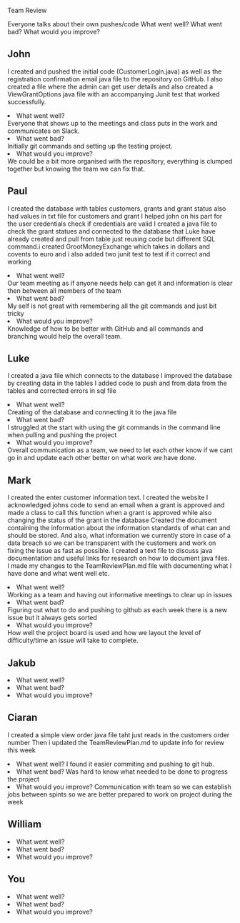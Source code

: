 Team Review

Everyone talks about their own pushes/code
What went well?
What went bad?
What would you improve?

<h2>John</h2>
<p>I created and pushed the initial code (CustomerLogin.java) as well as the registration confirmation email java file to the repository on GitHub.
I also created a file where the admin can get user details and also created a ViewGrantOptions java file with an accompanying Junit test that worked successfully.</p>

<li>	What went well? </li>
Everyone that shows up to the meetings and class puts in the work and communicates on Slack.
<li>	What went bad?</li>
Initially git commands and setting up the testing project.
<li>What would you improve?</li>
We could be a bit more organised with the repository, everything is clumped together but knowing the team we can fix that.</li>

<h2>Paul</h2>
<p>I created the database with tables customers, grants and grant status also had values in txt file for customers and grant
I helped john on his part for the user credentials check if credentials are valid
I created a java file to check the grant statues and connected to the database that Luke have already created and pull from table just reusing code but different SQL command.i created GrootMoneyExchange which takes in dollars and covents to euro and i also added two junit test to test if it correct and working</p>

<li>	What went well? </li>
Our team meeting as if anyone needs help can get it and information is clear then between all members of the team
<li>	What went bad?</li>
My self is not great with remembering all the git commands and just bit tricky 
<li>	What would you improve?</li>
Knowledge of how to be better with GitHub and all commands and branching would help the overall team.

<h2>Luke</h2>
<p>I created a java file which connects to the database
I improved the database by creating data in the tables
I added code to push and from data from the tables and corrected errors in sql file</p>

<li> What went well? </li>
Creating of the database and connecting it to the java file
<li >What went bad? </li>
I struggled at the start with using the git commands in the command line when pulling and pushing the project
<li >What would you improve? </li>
Overall communication as a team, we need to let each other know if we cant go in and update each other better on what work we have done.


<h2>Mark</h2>
<p>I created the enter customer information text. 
I created the website
I acknowledged johns code to send an email when a grant is approved and made a class to call this function when a grant is approved while also changing the status of the grant in the database
Created the document containing the information about the information standards of what can and should be stored. And also, what information we currently store in case of a data breach so we can be transparent with the customers and work on fixing the issue as fast as possible.
I created a text file to discuss java documentation and useful links for research on how to document java files. 
I made my changes to the TeamReviewPlan.md file with documenting what I have done and what went well etc.
</p>

<li> What went well? </li>
Working as a team and having out informative meetings to clear up in issues
<li >What went bad? </li>
Figuring out what to do and pushing to github as each week there is a new issue but it always gets sorted
<li >What would you improve? </li>
How well the project board is used and how we layout the level of difficulty/time an issue will take to complete.

<h2>Jakub</h2>

<p></p>

<li> What went well? </li>

<li >What went bad? </li>

<li >What would you improve? </li>

<h2>Ciaran</h2>
<p>I created a simple view order java file taht just reads in the customers order number
Then i updated the TeamReviewPlan.md to update info for review this week</p>

<li> What went well? 
I found it easier commiting and pushing to git hub. </li>

<li >What went bad? 
Was hard to know what needed to be done to progress the project</li>

<li >What would you improve? 
Communication with team so we can establish jobs between spints
so we are better prepared to work on project during the week</li>

<h2>William</h2>
<p></p>

<li> What went well?</li>

<li >What went bad? </li>

<li >What would you improve? </li>

<h2>You</h2>
<p></p>

<li> What went well? </li>

<li >What went bad? </li>

<li >What would you improve? </li>
